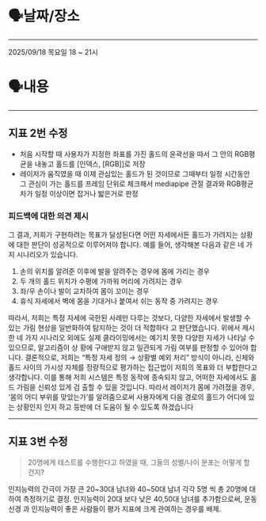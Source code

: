 # **🗣️**날짜/장소

---

2025/09/18 목요일 18 ~ 21시

# **🗣️**내용

---

## 지표 2번 수정

- 처음 시작할 때 사용자가 지정한 좌표를 가진 홀드의 윤곽선을 따서 그 안의 RGB평균을 내놓고
홀드를 [인덱스, [RGB]]로 저장
- 레이저가 움직였을 때 이제 관심있는 홀드가 된 것이므로
그때부터 일정 시간동안 그 관심이 가는 홀드를 프레임 단위로 체크해서
mediapipe 관절 결과와 RGB평균차가 일정 이상이면 잡거나 밟은거로 판정

### 피드백에 대한 의견 제시

그 결과, 저희가 구현하려는 목표가 달성된다면 어떤 자세에서든 홀드가 가려지는 상황에 대한 판단이 성공적으로 이루어져야 합니다.
예를 들어, 생각해본 다음과 같은 네 가지 시나리오가 있습니다.

1. 손의 위치를 알려준 이후에 발을 알려주는 경우에 몸에 가리는 경우
2. 두 개의 홀드 위치가 수평에 가까워 머리에 가려지는 경우
3. 좌/우 손이나 발이 교차하여 몸이 꼬이는 경우
4. 휴식 자세에서 벽에 몸을 기대거나 붙여서 쉬는 동작 중 가려지는 경우

따라서, 저희는 특정 자세에 국한된 사례만 다루는 것보다, 다양한 자세에서 발생할 수 있는 가림 현상을 일반화하여 탐지하는 것이 더 적합하다
고 판단했습니다. 위에서 제시한 네 가지 시나리오 외에도 실제 클라이밍에서는 예기치 못한 다양한 자세가 나타날 수 있으므로, 알고리즘이 상
황에 구애받지 않고 일관되게 가림 여부를 판정할 수 있어야 합니다.
결론적으로, 저희는 “특정 자세 정의 → 상황별 예외 처리” 방식이 아니라, 신체와 홀드 사이의 가시성 자체를 정량적으로 평가하는 접근법이
저희의 목표와 더 부합한다고 생각합니다. 이를 통해 저희 시스템은 특정 동작에 종속되지 않고, 어떠한 자세에서도 홀드 가림을 신뢰성 있게 검
출할 수 있을 것입니다.
따라서 레이저가 몸에 가려졌을 경우,
‘몸의 어디 부위를 맞았는가’를 알려줌으로써 사용자에게 다음 경로의 홀드가 어디에 있는 상황인지 인지
하고 등반에 더 도움이 될 수 있도록 하겠습니다

---

## 지표 3번 수정

> 20명에게 테스트를 수행한다고 하였을 때, 그들의 성별/나이 분포는 어떻게 할 건지?
> 

인지능력의 간극이 가장 큰 20~30대 남녀와 40~50대 남녀 각각 5명
씩 총 20명에 대하여 측정하기로 결정.
인지능력이 20대 보다 낮은 40,50대 남녀를 추가함으로써, 운동신경
과 인지능력이 좋은 사람들이 평가 지표에 크게 관여하는 경우를 배제.
